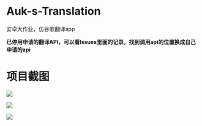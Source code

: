 # Auk-s-Translation
安卓大作业，仿谷歌翻译app

**已停用申请的翻译API，可以看Issues里面的记录，找到调用api的位置换成自己申请的api**
# 项目截图
![](https://cdn.jsdelivr.net/gh/machangxin/Pic/img/20210313141708.png)

![](https://cdn.jsdelivr.net/gh/machangxin/Pic/img/20210313141709.png)



![](https://cdn.jsdelivr.net/gh/machangxin/Pic/img/20210313141710.png)
